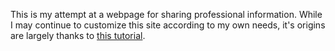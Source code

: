 This is my attempt at a webpage for sharing professional information.  While I may continue to customize this site according to my own needs, it's origins are largely thanks to [this tutorial](http://jmcglone.com/guides/github-pages/).